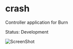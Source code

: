 # crash
Controller application for Burn

Status: Development

![ScreenShot](https://cloud.githubusercontent.com/assets/1276717/15109182/60df83dc-15da-11e6-9015-4da7ed4154bf.png)